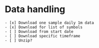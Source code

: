 # Data handling

	- [x] Download one sample daily 1m data
	- [x] Download for list of symbols
	- [ ] Download from start date
	- [ ] Download specific timeframe
	- [ ] Unzip?